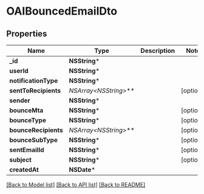 # OAIBouncedEmailDto

## Properties
Name | Type | Description | Notes
------------ | ------------- | ------------- | -------------
**_id** | **NSString*** |  | 
**userId** | **NSString*** |  | 
**notificationType** | **NSString*** |  | 
**sentToRecipients** | **NSArray&lt;NSString*&gt;*** |  | [optional] 
**sender** | **NSString*** |  | 
**bounceMta** | **NSString*** |  | [optional] 
**bounceType** | **NSString*** |  | [optional] 
**bounceRecipients** | **NSArray&lt;NSString*&gt;*** |  | [optional] 
**bounceSubType** | **NSString*** |  | [optional] 
**sentEmailId** | **NSString*** |  | [optional] 
**subject** | **NSString*** |  | [optional] 
**createdAt** | **NSDate*** |  | 

[[Back to Model list]](../README#documentation-for-models) [[Back to API list]](../README#documentation-for-api-endpoints) [[Back to README]](../README)


